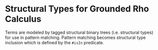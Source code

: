 # Structural Types for Grounded Rho Calculus

Terms are modeled by tagged structural binary trees (i.e. structural types) for 
use in pattern matching. Pattern matching becomes structural type inclusion 
which is defined by the `#isIn` predicate.